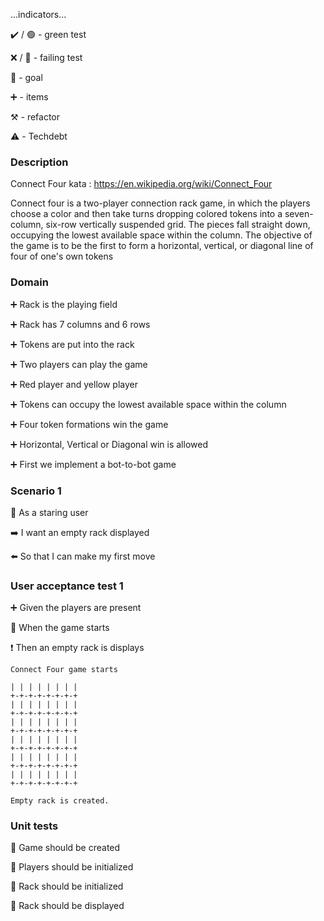 ...indicators...

:heavy_check_mark: / :green_circle:  - green test

:x: / :red_circle: - failing test

:dart: - goal

:heavy_plus_sign: - items

:hammer_and_pick: - refactor

:warning: - Techdebt

### Description

Connect Four kata : https://en.wikipedia.org/wiki/Connect_Four

Connect four is a two-player connection rack game, in which the players choose a color and then take turns dropping colored tokens 
into a seven-column, six-row vertically suspended grid. The pieces fall straight down, occupying the lowest available 
space within the column. The objective of the game is to be the first to form a horizontal, vertical, or diagonal line
of four of one's own tokens

### Domain

:heavy_plus_sign: Rack is the playing field

:heavy_plus_sign: Rack has 7 columns and 6 rows

:heavy_plus_sign: Tokens are put into the rack

:heavy_plus_sign: Two players can play the game

:heavy_plus_sign: Red player and yellow player

:heavy_plus_sign: Tokens can occupy the lowest available space within the column

:heavy_plus_sign: Four token formations win the game

:heavy_plus_sign: Horizontal, Vertical or Diagonal win is allowed

:heavy_plus_sign: First we implement a bot-to-bot game

### Scenario 1

:radio_button: As a staring user

:arrow_right: I want an empty rack displayed

:arrow_left:  So that I can make my first move

### User acceptance test 1

:heavy_plus_sign: Given the players are present 

:construction: When the game starts

:heavy_exclamation_mark: Then an empty rack is displays

```
Connect Four game starts

| | | | | | | | 
+-+-+-+-+-+-+-+
| | | | | | | | 
+-+-+-+-+-+-+-+
| | | | | | | | 
+-+-+-+-+-+-+-+
| | | | | | | | 
+-+-+-+-+-+-+-+
| | | | | | | | 
+-+-+-+-+-+-+-+
| | | | | | | | 
+-+-+-+-+-+-+-+

Empty rack is created.
```

### Unit tests

:dart: Game should be created

:dart: Players should be initialized

:dart: Rack should be initialized

:dart: Rack should be displayed
